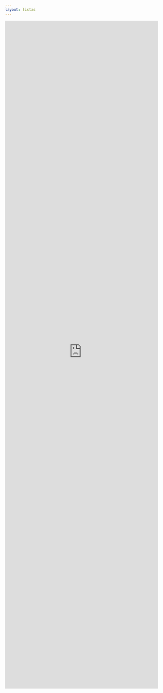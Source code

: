 ```yaml
---
layout: listas
---
```

<iframe name="FRAME1" src="http://osgeo-org.1560.x6.nabble.com/OSGeo-Portuguese-Local-Chapter-f3731409.html" width="100%" height="2200px" frameborder="0" scrolling="auto"></iframe>
